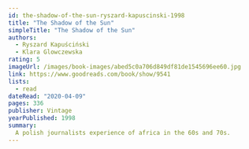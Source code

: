 ```yaml
---
id: the-shadow-of-the-sun-ryszard-kapuscinski-1998
title: "The Shadow of the Sun"
simpleTitle: "The Shadow of the Sun"
authors:
  - Ryszard Kapuściński
  - Klara Glowczewska
rating: 5
imageUrl: /images/book-images/abed5c0a706d849df81de1545696ee60.jpg
link: https://www.goodreads.com/book/show/9541
lists:
  - read
dateRead: "2020-04-09"
pages: 336
publisher: Vintage
yearPublished: 1998
summary:
  A polish journalists experience of africa in the 60s and 70s.
---
```

